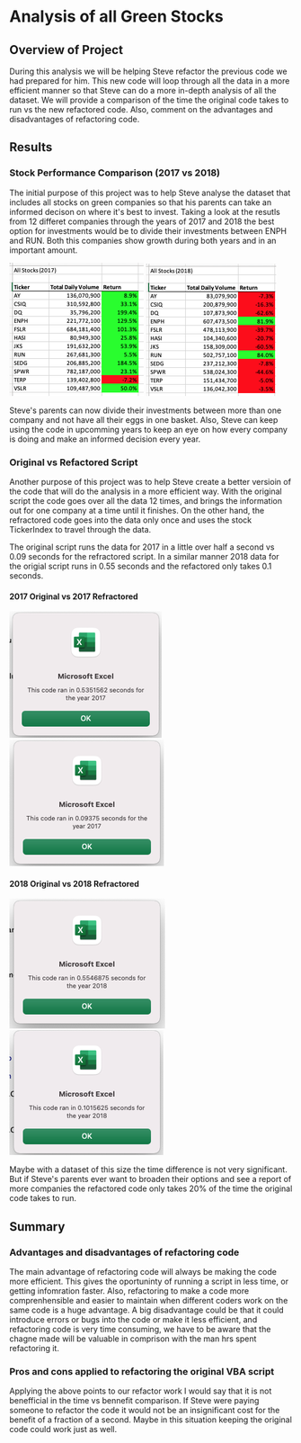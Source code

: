 # Analysis of all Green Stocks

## Overview of Project
During this analysis we will be helping Steve refactor the previous code we had prepared for him. This new code will loop through all the data in a more efficient manner so that Steve can do a more in-depth analysis of all the dataset. We will provide a comparison of the time the original code takes to run vs the new refactored code. Also, comment on the advantages and disadvantages of refactoring code.

## Results

### Stock Performance Comparison (2017 vs 2018)

The initial purpose of this project was to help Steve analyse the dataset that includes all stocks on green companies so that his parents can take an informed decison on where it's best to invest. Taking a look at the resutls from 12 differet companies through the years of 2017 and 2018 the best option for investments would be to divide their investments between ENPH and RUN. Both this companies show growth during both years and in an important amount. 

 ![2017_Results](Resources/2017_results.png)    ![2018_Results](Resources/2018_results.png)     

Steve's parents can now divide their investments between more than one company and not have all their eggs in one basket. Also, Steve can keep using the code in upcomming years to keep an eye on how every company is doing and make an informed decision every year.

### Original vs Refactored Script

Another purpose of this project was to help Steve create a better versioin of the code that will do the analysis in a more efficient way. With the original script the code goes over all the data 12 times, and brings the information out for one company at a time until it finishes. On the other hand, the refractored code goes into the data only once and uses the stock TickerIndex to travel through the data.

The original script runs the data for 2017 in a little over half a second vs 0.09 seconds for the refractored script. In a similar manner 2018 data for the origial script runs in 0.55 seconds and the refactored only takes 0.1 seconds. 

#### 2017 Original vs 2017 Refractored
 ![2017_Original_Script_Results](Resources/All_stocks_2017.png)    ![2017_Refacotred_script_Results](Resources/VBA_Challenge_2017.png)              

#### 2018 Original vs 2018 Refractored
![2018_Original_Script_Results](Resources/All_stocks_2018.png)     ![2018_Refactored_Scrpt_Results](Resources/VBA_Challenge_2018.png)  

Maybe with a dataset of this size the time difference is not very significant. But if Steve's parents ever want to broaden their options and see a report of more companies the refactored code only takes 20% of the time the original code takes to run. 

## Summary

 ### Advantages and disadvantages of refactoring code

The main advantage of refactoring code will always be making the code more efficient. This gives the oportuninty of running a script in less time, or getting infomration faster. Also, refactoring to make a code more comprenhensible and easier to maintain when different coders work on the same code is a huge advantage. 
A big disadvantage could be that it could introduce errors or bugs into the code or make it less efficient, and refactoring code is very time consuming, we have to be aware that the chagne made will be valuable in comprison with the man hrs spent refactoring it.

### Pros and cons applied to refactoring the original VBA script

Applying the above points to our refactor work I would say that it is not benefficial in the time vs bennefit comparison. If Steve were paying someone to refactor the code it would not be an insignificant cost for the benefit of a fraction of a second. Maybe in this situation keeping the original code could work just as well.
